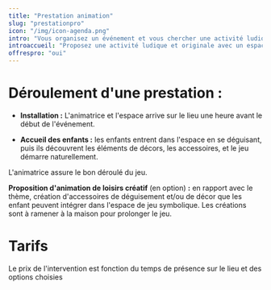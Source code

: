 ```yaml
---
title: "Prestation animation"
slug: "prestationpro"
icon: "/img/icon-agenda.png"
intro: "Vous organisez un événement et vous chercher une activité ludique  originale ? <br>Symbolik vous propose ses espaces de jeux."
introaccueil: "Proposez une activité ludique et originale avec un espace symbolique."
offrespro: "oui"
---
```


# Déroulement d'une prestation :

- **Installation :** L'animatrice et l'espace arrive sur le lieu une heure avant le début de l'événement.<br>

- **Accueil des enfants :** les enfants entrent dans l'espace en se déguisant, puis ils découvrent les éléments de décors, les accessoires, et le jeu démarre naturellement.<br>

L'animatrice assure le bon déroulé du jeu.<br>

**Proposition d'animation de loisirs créatif** (en option) **:** en rapport avec le thème, création d'accessoires de déguisement et/ou de décor que les enfant peuvent intégrer dans l'espace de jeu symbolique. Les créations sont à ramener à la maison pour prolonger le jeu.<br>

# Tarifs

Le prix de l'intervention est fonction du temps de présence sur le lieu et des options choisies
